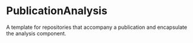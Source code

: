 # PublicationAnalysis
A template for repositories that accompany a publication and encapsulate the analysis component.
